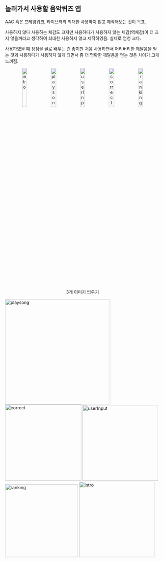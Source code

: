 ## 놀러가서 사용할 음악퀴즈 앱

AAC 혹은 프레임워크, 라이브러리 최대한 사용하지 않고 제작해보는 것이 목표.

사용하지 않다 사용하는 체감도 크지만 사용하다가 사용하지 않는 체감(역체감)이 더 크지 않을까라고 생각하여 최대한 사용하지 않고 제작하였음. 실제로 엄청 크다.

사용하였을 때 장점을 글로 배우는 건 좋지만 처음 사용하면서 어리버리한 깨달음을 얻는 것과 사용하다가 사용하지 않게 되면서 좀 더 명확한 깨달음을 얻는 것은 차이가 크게 느껴짐.

<p align="center"> 
  <img alt="intro" src="https://github.com/choieuihyun/MusicQuiz/assets/59135621/bfdcc6f4-f587-4cfd-adec-9dd37b410122" align="center" width="18%"> 
  <img alt="playsong" src="https://github.com/choieuihyun/MusicQuiz/assets/59135621/9169fb9e-e880-4a21-805b-39fc5dc2a307" align="center" width="18%"> 
  <img alt="userInput" src="https://github.com/choieuihyun/MusicQuiz/assets/59135621/af98e586-4783-4eb0-b383-008101bc8c4f" align="center" width="18%"> 
  <img alt="correct" src="https://github.com/choieuihyun/MusicQuiz/assets/59135621/2acdea27-9d4b-4c05-9125-abfba1001d22" align="center" width="18%">
  <img alt="ranking" src="https://github.com/choieuihyun/MusicQuiz/assets/59135621/d34f7714-8998-4ce7-bb32-2ce6029c9a93" align="center" width="18%">
  <figcaption align="center">3개 이미지 띄우기</figcaption></p>


<img width="342" alt="playsong" src="https://github.com/choieuihyun/MusicQuiz/assets/59135621/9169fb9e-e880-4a21-805b-39fc5dc2a307">

<img width="248" alt="correct" src="https://github.com/choieuihyun/MusicQuiz/assets/59135621/2acdea27-9d4b-4c05-9125-abfba1001d22">


<img width="246" alt="userInput" src="https://github.com/choieuihyun/MusicQuiz/assets/59135621/af98e586-4783-4eb0-b383-008101bc8c4f">


<img width="237" alt="ranking" src="https://github.com/choieuihyun/MusicQuiz/assets/59135621/d34f7714-8998-4ce7-bb32-2ce6029c9a93">

<img width="245" alt="intro" src="https://github.com/choieuihyun/MusicQuiz/assets/59135621/bfdcc6f4-f587-4cfd-adec-9dd37b410122">

